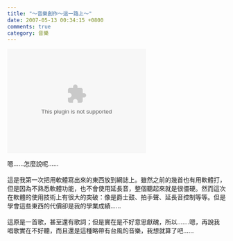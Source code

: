 ```yaml
---
title: "～音樂創作～這一路上～"
date: 2007-05-13 00:34:15 +0800
comments: true
category: 音樂
---
```

<object classid="CLSID:6BF52A52-394A-11d3-B153-00C04F79FAA6" codebase="http://www.microsoft.com/ntserver/netshow/download/en/nsmp2inf.cab#Version=5,1,51,415" id="msplayer" type="application/x-oleobject" standby="Loading Microsoft Media Player components..." name="msplayer" width="320" height="240"> <param name="AllowChangeDisplaySize" value="1"> <param name="AutoStart" value="1"> <param name="AutoSize" value="0"> <param name="AnimationAtStart" value="1"> <param name="ClickToPlay" value="1"> <param name="EnableContextMenu" value="0"> <param name="EnablePositionControls" value="1"> <param name="EnableFullScreenControls" value="1"> <param name="URL" value="http://9.mms.blog.xuite.net/9/a/8/f/10971305/blog_112520/dv/11570687/11570687.mp3"> <param name="ShowControls" value="1"> <param name="ShowAudioControls" value="1"> <param name="ShowDisplay" value="0"> <param name="ShowGotoBar" value="0"> <param name="ShowPositionControls" value="1"> <param name="ShowStatusBar" value="1"> <param name="ShowTracker" value="1"> <embed src="http://9.mms.blog.xuite.net/9/a/8/f/10971305/blog_112520/dv/11570687/11570687.mp3" type="video/x-ms-wmv" width="320" height="240" autostart="1" showcontrols="0" autosize="0" animationatstart="1" clicktoplay="1" enablecontextmenu="0" enablepositioncontrols="1" enablefullscreencontrols="1" showaudiocontrols="1" showdisplay="0" showgotobar="0" showpositioncontrols="1" showstatusbar="1" showtracker="1"> </object>
<p>嗯......怎麼說呢......<br /><br />這是我第一次把用軟體寫出來的東西放到網誌上。雖然之前的幾首也有用軟體打，但是因為不熟悉軟體功能，也不會使用延長音，整個聽起來就是很僵硬。然而這次在軟體的使用技術上有很大的突破：像是爵士鼓、拍手聲、延長音控制等等。但是學會這些東西的代價卻是我的學業成績......<br /><br />這原是一首歌，甚至還有歌詞；但是實在是不好意思獻醜，所以.......嗯，再說我唱歌實在不好聽，而且還是這種略帶有台風的音樂，我想就算了吧......<br /><br /></p>
